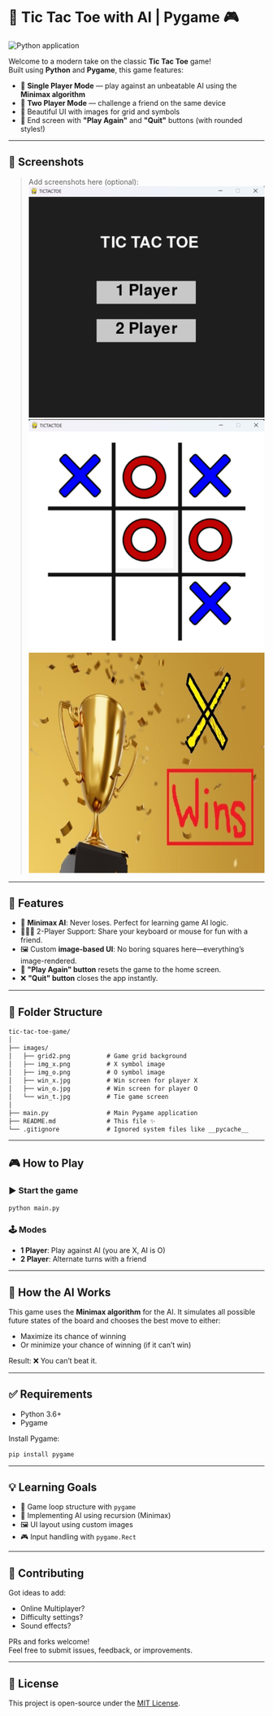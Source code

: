 # 🧠 Tic Tac Toe with AI | Pygame 🎮

![Python application](https://github.com/NilanshuRanjan/Tic-Tac-Toe-Game-with-AI-/actions/workflows/python-app.yml/badge.svg)

Welcome to a modern take on the classic **Tic Tac Toe** game!  
Built using **Python** and **Pygame**, this game features:

- 🧍 **Single Player Mode** — play against an unbeatable AI using the **Minimax algorithm**
- 👥 **Two Player Mode** — challenge a friend on the same device
- 🎨 Beautiful UI with images for grid and symbols
- 🔁 End screen with **"Play Again"** and **"Quit"** buttons (with rounded styles!)

---

## 📸 Screenshots

> Add screenshots here (optional):  
> ![Home Screen](images/home_screen.png)  
> ![Game Board](images/board.png)  
> ![Win Screen](images/win_x.jpg)  

---

## 🚀 Features

- 🎯 **Minimax AI**: Never loses. Perfect for learning game AI logic.
- 🧑‍🤝‍🧑 2-Player Support: Share your keyboard or mouse for fun with a friend.
- 🖼️ Custom **image-based UI**: No boring squares here—everything’s image-rendered.
- 🔁 **"Play Again" button** resets the game to the home screen.
- ❌ **"Quit" button** closes the app instantly.

---

## 📁 Folder Structure

```
tic-tac-toe-game/
│
├── images/
│   ├── grid2.png          # Game grid background
│   ├── img_x.png          # X symbol image
│   ├── img_o.png          # O symbol image
│   ├── win_x.jpg          # Win screen for player X
│   ├── win_o.jpg          # Win screen for player O
│   └── win_t.jpg          # Tie game screen
│
├── main.py                # Main Pygame application
├── README.md              # This file ✨
└── .gitignore             # Ignored system files like __pycache__
```

---

## 🎮 How to Play

### ▶️ Start the game
```bash
python main.py
```

### 🕹️ Modes
- **1 Player**: Play against AI (you are X, AI is O)
- **2 Player**: Alternate turns with a friend

---

## 🤖 How the AI Works

This game uses the **Minimax algorithm** for the AI. It simulates all possible future states of the board and chooses the best move to either:
- Maximize its chance of winning
- Or minimize your chance of winning (if it can’t win)

Result: ❌ You can’t beat it.

---

## ✅ Requirements

- Python 3.6+
- Pygame

Install Pygame:
```bash
pip install pygame
```

---

## 💡 Learning Goals

- 🧩 Game loop structure with `pygame`
- 🧠 Implementing AI using recursion (Minimax)
- 🖼️ UI layout using custom images
- 🎮 Input handling with `pygame.Rect`

---

## 🌟 Contributing

Got ideas to add:
- Online Multiplayer?
- Difficulty settings?
- Sound effects?

PRs and forks welcome!  
Feel free to submit issues, feedback, or improvements.

---

## 📜 License

This project is open-source under the [MIT License](LICENSE).

